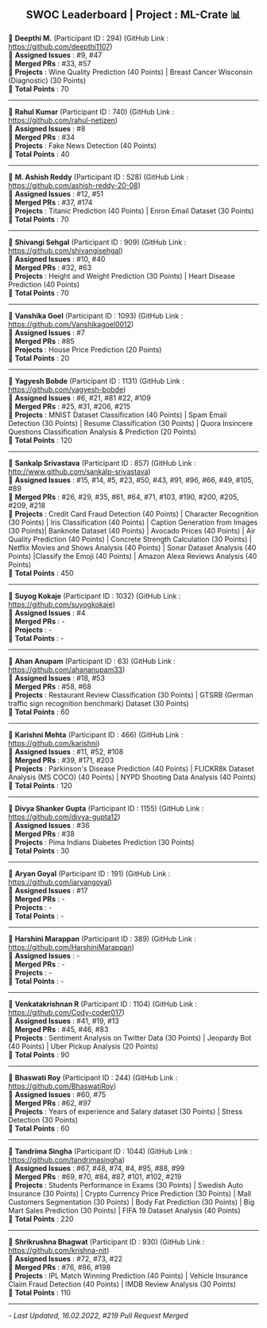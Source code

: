 <div align = 'center'>
  <h2> SWOC Leaderboard | Project : ML-Crate 📊 </h2>
  </div>


🔴 **Deepthi M.** (Participant ID : 294) (GitHub Link : https://github.com/deepthi1107) <br/>
🔴 **Assigned Issues** : #9, #47 <br/>
🔴 **Merged PRs** : #33, #57 <br/>
🔴 **Projects** : Wine Quality Prediction (40 Points) | Breast Cancer Wisconsin (Diagnostic) (30 Points) <br/>
🔴 **Total Points** : 70 <br/>

************************************************************
🔴 **Rahul Kumar** (Participant ID : 740) (GitHub Link : https://github.com/rahul-netizen)<br/>
🔴 **Assigned Issues** : #8 <br/>
🔴 **Merged PRs** : #34 <br/>
🔴 **Projects** : Fake News Detection (40 Points) <br/>
🔴 **Total Points** : 40 <br/>

**************************************************************
🔴 **M. Ashish Reddy** (Participant ID : 528) (GitHub Link : https://github.com/ashish-reddy-20-08)<br/>
🔴 **Assigned Issues** : #12, #51 <br/>
🔴 **Merged PRs** : #37, #174 <br/>
🔴 **Projects** : Titanic Prediction (40 Points) | Enron Email Dataset (30 Points) <br/>
🔴 **Total Points** : 70 <br/>

****************************************************************
🔴 **Shivangi Sehgal** (Participant ID : 909) (GitHub Link :  https://github.com/shivangisehgal)<br/>
🔴 **Assigned Issues** : #10, #40 <br/>
🔴 **Merged PRs** : #32, #63 <br/>
🔴 **Projects** : Height and Weight Prediction (30 Points) | Heart Disease Prediction (40 Points) <br/>
🔴 **Total Points** : 70 <br/>

***************************************************************
🔴 **Vanshika Goel** (Participant ID : 1093) (GitHub Link : https://github.com/Vanshikagoel0012)<br/>
🔴 **Assigned Issues** : #7 <br/>
🔴 **Merged PRs** : #85 <br/>
🔴 **Projects** : House Price Prediction (20 Points) <br/>
🔴 **Total Points** : 20 <br/>

****************************************************************
🔴 **Yagyesh Bobde** (Participant ID : 1131) (GitHub Link : https://github.com/yagyesh-bobde)<br/>
🔴 **Assigned Issues** : #6, #21, #81 #22, #109 <br/>
🔴 **Merged PRs** : #25, #31, #206, #215 <br/>
🔴 **Projects** : MNIST Dataset Classification (40 Points) | Spam Email Detection (30 Points) | Resume Classification (30 Points) | Quora Insincere Questions Classification Analysis & Prediction (20 Points)<br/>
🔴 **Total Points** : 120 <br/>

****************************************************************
🔴 **Sankalp Srivastava** (Participant ID : 857) (GitHub Link : http://www.github.com/sankalp-srivastava)<br/>
🔴 **Assigned Issues** : #15, #14, #5, #23, #50, #43, #91, #96, #66, #49, #105, #89 <br/>
🔴 **Merged PRs** : #26, #29, #35, #61, #64, #71, #103, #190, #200, #205, #209, #218 <br/>
🔴 **Projects** : Credit Card Fraud Detection (40 Points) | Character Recognition (30 Points) | Iris Classification (40 Points) | Caption Generation from Images (30 Points)| Banknote Dataset (40 Points) | Avocado Prices (40 Points) | Air Quality Prediction (40 Points) | Concrete Strength Calculation (30 Points) | Netflix Movies and Shows Analysis (40 Points) | Sonar Dataset Analysis (40 Points) |Classify the Emoji (40 Points) | Amazon Alexa Reviews Analysis (40 Points)<br/>
🔴 **Total Points** : 450 <br/>

****************************************************************
🔴 **Suyog Kokaje** (Participant ID : 1032) (GitHub Link : https://github.com/suyogkokaje)<br/>
🔴 **Assigned Issues** : #4 <br/>
🔴 **Merged PRs** : - <br/>
🔴 **Projects** : - <br/>
🔴 **Total Points** : - <br/>

****************************************************************
🔴 **Ahan Anupam** (Participant ID : 63) (GitHub Link : https://github.com/ahananupam33)<br/>
🔴 **Assigned Issues** : #18, #53 <br/>
🔴 **Merged PRs** : #58, #68 <br/>
🔴 **Projects** : Restaurant Review Classification (30 Points) | GTSRB (German traffic sign recognition benchmark) Dataset (30 Points) <br/>
🔴 **Total Points** : 60 <br/>

****************************************************************
🔴 **Karishni Mehta** (Participant ID : 466) (GitHub Link : https://github.com/karishni)<br/>
🔴 **Assigned Issues** : #11, #52, #108 <br/>
🔴 **Merged PRs** : #39, #171, #203 <br/>
🔴 **Projects** : Parkinson's Disease Prediction (40 Points) | FLICKR8k Dataset Analysis (MS COCO) (40 Points) | NYPD Shooting Data Analysis (40 Points)<br/>
🔴 **Total Points** : 120 <br/>

****************************************************************
🔴 **Divya Shanker Gupta** (Participant ID : 1155) (GitHub Link : https://github.com/divya-gupta12)<br/>
🔴 **Assigned Issues** : #36 <br/>
🔴 **Merged PRs** : #38 <br/>
🔴 **Projects** : Pima Indians Diabetes Prediction (30 Points) <br/>
🔴 **Total Points** : 30 <br/>

****************************************************************
🔴 **Aryan Goyal** (Participant ID : 191) (GitHub Link : https://github.com/iaryangoyal)<br/>
🔴 **Assigned Issues** : #17 <br/>
🔴 **Merged PRs** : - <br/>
🔴 **Projects** : - <br/>
🔴 **Total Points** : - <br/>

****************************************************************
🔴 **Harshini Marappan** (Participant ID : 389) (GitHub Link : https://github.com/HarshiniMarappan)<br/>
🔴 **Assigned Issues** : - <br/>
🔴 **Merged PRs** : - <br/>
🔴 **Projects** : - <br/>
🔴 **Total Points** : - <br/>

****************************************************************
🔴 **Venkatakrishnan R** (Participant ID : 1104) (GitHub Link : https://github.com/Cody-coder017)<br/>
🔴 **Assigned Issues** : #41, #19, #13 <br/>
🔴 **Merged PRs** : #45, #46, #83 <br/>
🔴 **Projects** : Sentiment Analysis on Twitter Data (30 Points) | Jeopardy Bot (40 Points) | Uber Pickup Analysis (20 Points) <br/>
🔴 **Total Points** : 90 <br/>

****************************************************************
🔴 **Bhaswati Roy** (Participant ID : 244) (GitHub Link : https://github.com/BhaswatiRoy)<br/>
🔴 **Assigned Issues** : #60, #75 <br/>
🔴 **Merged PRs** : #62, #97 <br/>
🔴 **Projects** : Years of experience and Salary dataset (30 Points) | Stress Detection (30 Points)<br/>
🔴 **Total Points** : 60 <br/>

****************************************************************
🔴 **Tandrima Singha** (Participant ID : 1044) (GitHub Link : https://github.com/tandrimasingha)<br/>
🔴 **Assigned Issues** : #67, #48, #74, #4, #95, #88, #99<br/>
🔴 **Merged PRs** : #69, #70, #84, #87, #101, #102, #219<br/>
🔴 **Projects** : Students Performance in Exams (30 Points) | Swedish Auto Insurance (30 Points) | Crypto Currency Price Prediction (30 Points) | Mall Customers Segmentation (30 Points) | Body Fat Prediction (30 Points) | Big Mart Sales Prediction (30 Points) | FIFA 19 Dataset Analysis (40 Points)<br/>
🔴 **Total Points** : 220 <br/>

****************************************************************
🔴 **Shrikrushna Bhagwat** (Participant ID : 930) (GitHub Link : https://github.com/krishna-nit)<br/>
🔴 **Assigned Issues** : #72, #73, #22 <br/>
🔴 **Merged PRs** : #76, #86, #198 <br/>
🔴 **Projects** : IPL Match Winning Prediction (40 Points) | Vehicle Insurance Claim Fraud Detection (40 Points) | IMDB Review Analysis (30 Points) <br/>
🔴 **Total Points** : 110 <br/>

****************************************************************



*- Last Updated, 16.02.2022, #219 Pull Request Merged*
